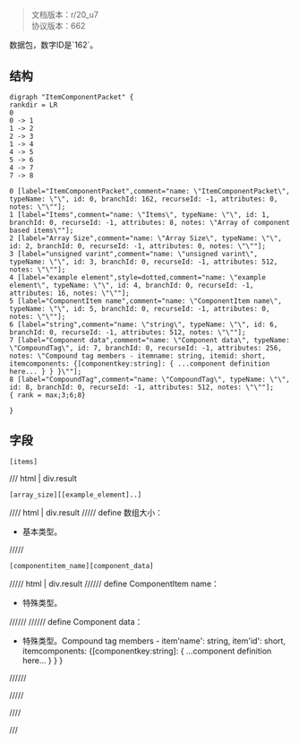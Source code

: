 # <!-- md:samp ItemComponentPacket -->

> 文档版本：r/20_u7<br/>协议版本：662

<!-- md:samp ItemComponentPacket -->数据包，数字ID是`162`。

## 结构

```viz
digraph "ItemComponentPacket" {
rankdir = LR
0
0 -> 1
1 -> 2
2 -> 3
1 -> 4
4 -> 5
5 -> 6
4 -> 7
7 -> 8

0 [label="ItemComponentPacket",comment="name: \"ItemComponentPacket\", typeName: \"\", id: 0, branchId: 162, recurseId: -1, attributes: 0, notes: \"\""];
1 [label="Items",comment="name: \"Items\", typeName: \"\", id: 1, branchId: 0, recurseId: -1, attributes: 8, notes: \"Array of component based items\""];
2 [label="Array Size",comment="name: \"Array Size\", typeName: \"\", id: 2, branchId: 0, recurseId: -1, attributes: 0, notes: \"\""];
3 [label="unsigned varint",comment="name: \"unsigned varint\", typeName: \"\", id: 3, branchId: 0, recurseId: -1, attributes: 512, notes: \"\""];
4 [label="example element",style=dotted,comment="name: \"example element\", typeName: \"\", id: 4, branchId: 0, recurseId: -1, attributes: 16, notes: \"\""];
5 [label="ComponentItem name",comment="name: \"ComponentItem name\", typeName: \"\", id: 5, branchId: 0, recurseId: -1, attributes: 0, notes: \"\""];
6 [label="string",comment="name: \"string\", typeName: \"\", id: 6, branchId: 0, recurseId: -1, attributes: 512, notes: \"\""];
7 [label="Component data",comment="name: \"Component data\", typeName: \"CompoundTag\", id: 7, branchId: 0, recurseId: -1, attributes: 256, notes: \"Compound tag members - itemname: string, itemid: short, itemcomponents: {[componentkey:string]: { ...component definition here... } } }\""];
8 [label="CompoundTag",comment="name: \"CompoundTag\", typeName: \"\", id: 8, branchId: 0, recurseId: -1, attributes: 512, notes: \"\""];
{ rank = max;3;6;8}

}

```

## 字段

```title='ItemComponentPacket'
[items]
```

/// html | div.result
```title='Items'
[array_size][[example_element]..]
```

//// html | div.result
///// define
数组大小：<!-- md:samp unsigned varint -->

- 基本类型。


/////
```title='示例元素'
[componentitem_name][component_data]
```

///// html | div.result
////// define
ComponentItem name：[<!-- md:samp string -->](../types/string.md)

- 特殊类型。


//////
////// define
Component data：[<!-- md:samp CompoundTag -->](../types/compoundtag.md)

- 特殊类型。Compound tag members - item'name': string, item'id': short, itemcomponents: {[componentkey:string]: { ...component definition here... } } }


//////

/////

////

///

